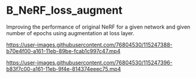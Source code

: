# B_NeRF_loss_augment

Improving the performance of original NeRF for a given network and given number of epochs using augmentation at loss layer.

https://user-images.githubusercontent.com/76804530/115247388-b70e4f00-a161-11eb-89be-fcab1c997c47.mp4


https://user-images.githubusercontent.com/76804530/115247396-b83f7c00-a161-11eb-9f4e-814374eeec75.mp4

